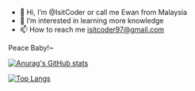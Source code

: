 - 👋 Hi, I’m @IsitCoder or call me Ewan from Malaysia 
- 👀 I’m interested in learning more knowledge
- 📫 How to reach me isitcoder97@gmail.com

Peace Baby!~

<!--START_SECTION:waka-->
<!--END_SECTION:waka-->

[![Anurag's GitHub stats](https://github-readme-stats.vercel.app/api?username=IsitCoder&show_icons=true&theme=dark)](https://github.com/anuraghazra/github-readme-stats)

[![Top Langs](https://github-readme-stats.vercel.app/api/top-langs/?username=IsitCoder&layout=donut)](https://github.com/anuraghazra/github-readme-stats)
